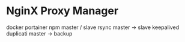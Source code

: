 # NginX Proxy Manager
docker
portainer
npm master / slave
rsync master -> slave
keepalived
duplicati master -> backup

